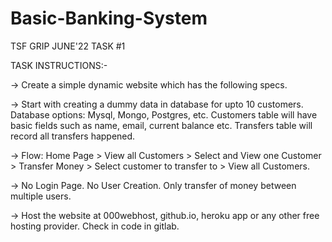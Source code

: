 # Basic-Banking-System
TSF GRIP JUNE'22 TASK #1


TASK INSTRUCTIONS:-

-> Create a simple dynamic website which has the following specs.

-> Start with creating a dummy data in database for upto 10 customers. Database options: Mysql, Mongo, Postgres, etc. Customers table will have basic fields such as name, email, current balance etc. Transfers table will record all transfers happened.

-> Flow: Home Page > View all Customers > Select and View one Customer > Transfer Money > Select customer to transfer to > View all Customers.

-> No Login Page. No User Creation. Only transfer of money between multiple users.

-> Host the website at 000webhost, github.io, heroku app or any other free hosting provider. Check in code in gitlab.
